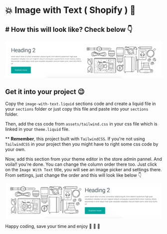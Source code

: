 #  :boom: Image with Text ( Shopify ) :foggy:

## # How this will look like? Check below :point_down:

![image with text](/assets/shopify-image-with-text.png)

## Get it into your project :wink:

Copy the `image-with-text.liquid` sections code and create a liquid file in your `sections` folder or just copy this file and paste into your `sections` folder.

Then, add the css code from `assets/tailwind.css` in your css file which is linked in your `theme.liquid` file. 

** **Remember**, this project built with `TailwindCSS`. If you're not using `TailwindCSS` in your project then you might have to right some css code by your own.

Now, add this section from your theme editor in the store admin pannel. And voila!! you're done. You can change the column order there too. Just click on the `Image With Text` title, you will see an image picker and settings there. From settings, just change the order and this will look like below :point_down:

![image left](/assets/shopify-image-with-text-left.png)

Happy coding, save your time and enjoy :tada: :tada: :tada: